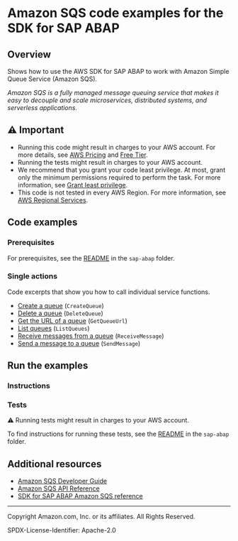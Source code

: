 # Amazon SQS code examples for the SDK for SAP ABAP

## Overview

Shows how to use the AWS SDK for SAP ABAP to work with Amazon Simple Queue Service (Amazon SQS).

<!--custom.overview.start-->
<!--custom.overview.end-->

_Amazon SQS is a fully managed message queuing service that makes it easy to decouple and scale microservices, distributed systems, and serverless applications._

## ⚠ Important

* Running this code might result in charges to your AWS account. For more details, see [AWS Pricing](https://aws.amazon.com/pricing/) and [Free Tier](https://aws.amazon.com/free/).
* Running the tests might result in charges to your AWS account.
* We recommend that you grant your code least privilege. At most, grant only the minimum permissions required to perform the task. For more information, see [Grant least privilege](https://docs.aws.amazon.com/IAM/latest/UserGuide/best-practices.html#grant-least-privilege).
* This code is not tested in every AWS Region. For more information, see [AWS Regional Services](https://aws.amazon.com/about-aws/global-infrastructure/regional-product-services).

<!--custom.important.start-->
<!--custom.important.end-->

## Code examples

### Prerequisites

For prerequisites, see the [README](../../README.md#Prerequisites) in the `sap-abap` folder.


<!--custom.prerequisites.start-->
<!--custom.prerequisites.end-->

### Single actions

Code excerpts that show you how to call individual service functions.

- [Create a queue](zcl_aws1_sqs_actions.clas.abap#L68) (`CreateQueue`)
- [Delete a queue](zcl_aws1_sqs_actions.clas.abap#L87) (`DeleteQueue`)
- [Get the URL of a queue](zcl_aws1_sqs_actions.clas.abap#L102) (`GetQueueUrl`)
- [List queues](zcl_aws1_sqs_actions.clas.abap#L119) (`ListQueues`)
- [Receive messages from a queue](zcl_aws1_sqs_actions.clas.abap#L182) (`ReceiveMessage`)
- [Send a message to a queue](zcl_aws1_sqs_actions.clas.abap#L200) (`SendMessage`)


<!--custom.examples.start-->
<!--custom.examples.end-->

## Run the examples

### Instructions


<!--custom.instructions.start-->
<!--custom.instructions.end-->



### Tests

⚠ Running tests might result in charges to your AWS account.


To find instructions for running these tests, see the [README](../../README.md#Tests)
in the `sap-abap` folder.



<!--custom.tests.start-->
<!--custom.tests.end-->

## Additional resources

- [Amazon SQS Developer Guide](https://docs.aws.amazon.com/AWSSimpleQueueService/latest/SQSDeveloperGuide/welcome.html)
- [Amazon SQS API Reference](https://docs.aws.amazon.com/AWSSimpleQueueService/latest/APIReference/Welcome.html)
- [SDK for SAP ABAP Amazon SQS reference](https://docs.aws.amazon.com/sdk-for-sap-abap/v1/api/latest/sqs/index.html)

<!--custom.resources.start-->
<!--custom.resources.end-->

---

Copyright Amazon.com, Inc. or its affiliates. All Rights Reserved.

SPDX-License-Identifier: Apache-2.0